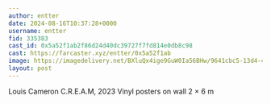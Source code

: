 ```yaml
---
author: entter
date: 2024-08-16T10:37:28+0000
username: entter
fid: 335383
cast_id: 0x5a52f1ab2f86d24d40dc39727f7fd814e0db8c98
cast: https://farcaster.xyz/entter/0x5a52f1ab
image: https://imagedelivery.net/BXluQx4ige9GuW0Ia56BHw/9641cbc5-13d4-4bbb-0a8d-bfee193e8600/original
layout: post
---
```


Louis Cameron
C.R.E.A.M, 2023
Vinyl posters on wall 2 × 6 m

<img src='https://imagedelivery.net/BXluQx4ige9GuW0Ia56BHw/9641cbc5-13d4-4bbb-0a8d-bfee193e8600/original' alt='' referrerpolicy='no-referrer'/>
